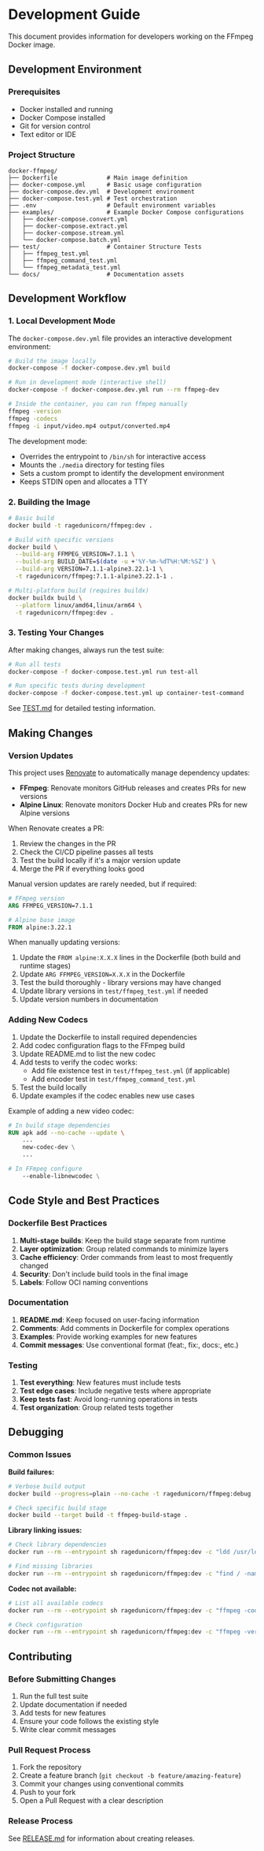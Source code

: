 # Development Guide

This document provides information for developers working on the FFmpeg Docker image.

## Development Environment

### Prerequisites

- Docker installed and running
- Docker Compose installed
- Git for version control
- Text editor or IDE

### Project Structure

```
docker-ffmpeg/
├── Dockerfile              # Main image definition
├── docker-compose.yml      # Basic usage configuration
├── docker-compose.dev.yml  # Development environment
├── docker-compose.test.yml # Test orchestration
├── .env                    # Default environment variables
├── examples/               # Example Docker Compose configurations
│   ├── docker-compose.convert.yml
│   ├── docker-compose.extract.yml
│   ├── docker-compose.stream.yml
│   └── docker-compose.batch.yml
├── test/                   # Container Structure Tests
│   ├── ffmpeg_test.yml
│   ├── ffmpeg_command_test.yml
│   └── ffmpeg_metadata_test.yml
└── docs/                   # Documentation assets
```

## Development Workflow

### 1. Local Development Mode

The `docker-compose.dev.yml` file provides an interactive development environment:

```bash
# Build the image locally
docker-compose -f docker-compose.dev.yml build

# Run in development mode (interactive shell)
docker-compose -f docker-compose.dev.yml run --rm ffmpeg-dev

# Inside the container, you can run ffmpeg manually
ffmpeg -version
ffmpeg -codecs
ffmpeg -i input/video.mp4 output/converted.mp4
```

The development mode:

- Overrides the entrypoint to `/bin/sh` for interactive access
- Mounts the `./media` directory for testing files
- Sets a custom prompt to identify the development environment
- Keeps STDIN open and allocates a TTY

### 2. Building the Image

```bash
# Basic build
docker build -t ragedunicorn/ffmpeg:dev .

# Build with specific versions
docker build \
  --build-arg FFMPEG_VERSION=7.1.1 \
  --build-arg BUILD_DATE=$(date -u +'%Y-%m-%dT%H:%M:%SZ') \
  --build-arg VERSION=7.1.1-alpine3.22.1-1 \
  -t ragedunicorn/ffmpeg:7.1.1-alpine3.22.1-1 .

# Multi-platform build (requires buildx)
docker buildx build \
  --platform linux/amd64,linux/arm64 \
  -t ragedunicorn/ffmpeg:dev .
```

### 3. Testing Your Changes

After making changes, always run the test suite:

```bash
# Run all tests
docker-compose -f docker-compose.test.yml run test-all

# Run specific tests during development
docker-compose -f docker-compose.test.yml up container-test-command
```

See [TEST.md](TEST.md) for detailed testing information.

## Making Changes

### Version Updates

This project uses [Renovate](https://docs.renovatebot.com/) to automatically manage dependency updates:

- **FFmpeg**: Renovate monitors GitHub releases and creates PRs for new versions
- **Alpine Linux**: Renovate monitors Docker Hub and creates PRs for new Alpine versions

When Renovate creates a PR:

1. Review the changes in the PR
2. Check the CI/CD pipeline passes all tests
3. Test the build locally if it's a major version update
4. Merge the PR if everything looks good

Manual version updates are rarely needed, but if required:

```dockerfile
# FFmpeg version
ARG FFMPEG_VERSION=7.1.1

# Alpine base image
FROM alpine:3.22.1
```

When manually updating versions:

1. Update the `FROM alpine:X.X.X` lines in the Dockerfile (both build and runtime stages)
2. Update `ARG FFMPEG_VERSION=X.X.X` in the Dockerfile
3. Test the build thoroughly - library versions may have changed
4. Update library versions in `test/ffmpeg_test.yml` if needed
5. Update version numbers in documentation

### Adding New Codecs

1. Update the Dockerfile to install required dependencies
2. Add codec configuration flags to the FFmpeg build
3. Update README.md to list the new codec
4. Add tests to verify the codec works:
   - Add file existence test in `test/ffmpeg_test.yml` (if applicable)
   - Add encoder test in `test/ffmpeg_command_test.yml`
5. Test the build locally
6. Update examples if the codec enables new use cases

Example of adding a new video codec:

```dockerfile
# In build stage dependencies
RUN apk add --no-cache --update \
    ...
    new-codec-dev \
    ...

# In FFmpeg configure
    --enable-libnewcodec \
```

## Code Style and Best Practices

### Dockerfile Best Practices

1. **Multi-stage builds**: Keep the build stage separate from runtime
2. **Layer optimization**: Group related commands to minimize layers
3. **Cache efficiency**: Order commands from least to most frequently changed
4. **Security**: Don't include build tools in the final image
5. **Labels**: Follow OCI naming conventions

### Documentation

1. **README.md**: Keep focused on user-facing information
2. **Comments**: Add comments in Dockerfile for complex operations
3. **Examples**: Provide working examples for new features
4. **Commit messages**: Use conventional format (feat:, fix:, docs:, etc.)

### Testing

1. **Test everything**: New features must include tests
2. **Test edge cases**: Include negative tests where appropriate
3. **Keep tests fast**: Avoid long-running operations in tests
4. **Test organization**: Group related tests together

## Debugging

### Common Issues

**Build failures:**

```bash
# Verbose build output
docker build --progress=plain --no-cache -t ragedunicorn/ffmpeg:debug .

# Check specific build stage
docker build --target build -t ffmpeg-build-stage .
```

**Library linking issues:**

```bash
# Check library dependencies
docker run --rm --entrypoint sh ragedunicorn/ffmpeg:dev -c "ldd /usr/local/bin/ffmpeg"

# Find missing libraries
docker run --rm --entrypoint sh ragedunicorn/ffmpeg:dev -c "find / -name 'libname*' 2>/dev/null"
```

**Codec not available:**

```bash
# List all available codecs
docker run --rm --entrypoint sh ragedunicorn/ffmpeg:dev -c "ffmpeg -codecs 2>/dev/null | grep codec_name"

# Check configuration
docker run --rm --entrypoint sh ragedunicorn/ffmpeg:dev -c "ffmpeg -version"
```

## Contributing

### Before Submitting Changes

1. Run the full test suite
2. Update documentation if needed
3. Add tests for new features
4. Ensure your code follows the existing style
5. Write clear commit messages

### Pull Request Process

1. Fork the repository
2. Create a feature branch (`git checkout -b feature/amazing-feature`)
3. Commit your changes using conventional commits
4. Push to your fork
5. Open a Pull Request with a clear description

### Release Process

See [RELEASE.md](RELEASE.md) for information about creating releases.
